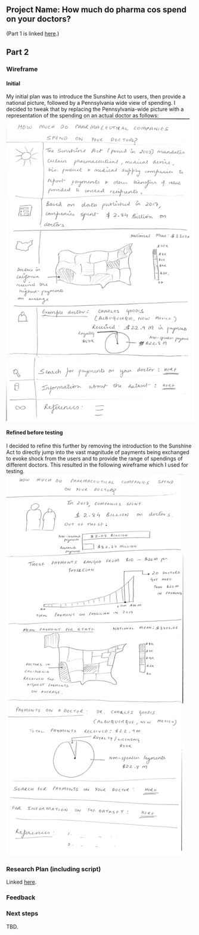 
## Project Name: How much do pharma cos spend on your doctors?

(Part 1 is linked [here](./FinalProjectPart1.md).)

## Part 2
### Wireframe
#### Initial
My initial plan was to introduce the Sunshine Act to users, then provide a national picture, followed by a Pennsylvania wide view of spending. I decided to tweak that by replacing the Pennsylvania-wide picture with a representation of the spending on an actual doctor as follows:   
![](./Part_2_Iteration_1.png)
#### Refined before testing
I decided to refine this further by removing the introduction to the Sunshine Act to directly jump into the vast magnitude of payments being exchanged to evoke shock from the users and to provide the range of spendings of different doctors. This resulted in the following wireframe which I used for testing.
![](./Part_2_Iteration_2.png)

### Research Plan (including script)
Linked [here](./FinalProjectResearchPlan.md).

### Feedback


### Next steps
TBD.

